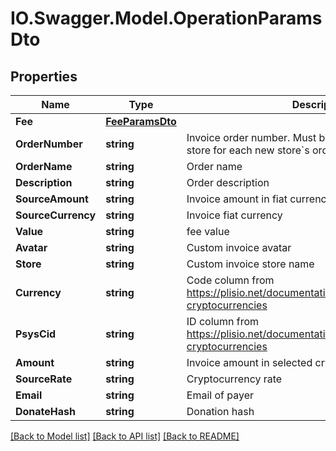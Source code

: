 # IO.Swagger.Model.OperationParamsDto
## Properties

Name | Type | Description | Notes
------------ | ------------- | ------------- | -------------
**Fee** | [**FeeParamsDto**](FeeParamsDto.md) |  | [optional] 
**OrderNumber** | **string** | Invoice order number. Must be unique number in your store for each new store&#x60;s order!!! | [optional] 
**OrderName** | **string** | Order name | [optional] 
**Description** | **string** | Order description | [optional] 
**SourceAmount** | **string** | Invoice amount in fiat currency | [optional] 
**SourceCurrency** | **string** | Invoice fiat currency | [optional] 
**Value** | **string** | fee value | [optional] 
**Avatar** | **string** | Custom invoice avatar | [optional] 
**Store** | **string** | Custom invoice store name | [optional] 
**Currency** | **string** | Code column from https://plisio.net/documentation/appendices/supported-cryptocurrencies | [optional] 
**PsysCid** | **string** | ID column from https://plisio.net/documentation/appendices/supported-cryptocurrencies | [optional] 
**Amount** | **string** | Invoice amount in selected cryptocurrency | [optional] 
**SourceRate** | **string** | Cryptocurrency rate | [optional] 
**Email** | **string** | Email of payer | [optional] 
**DonateHash** | **string** | Donation hash | [optional] 

[[Back to Model list]](../README.md#documentation-for-models) [[Back to API list]](../README.md#documentation-for-api-endpoints) [[Back to README]](../README.md)

